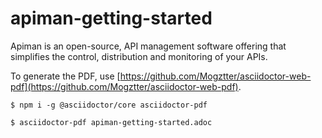 # apiman-getting-started

Apiman is an open-source, API management software offering that simplifies the control,
distribution and monitoring of your APIs.



To generate the PDF, use [https://github.com/Mogztter/asciidoctor-web-pdf](https://github.com/Mogztter/asciidoctor-web-pdf).


```
$ npm i -g @asciidoctor/core asciidoctor-pdf

$ asciidoctor-pdf apiman-getting-started.adoc
```